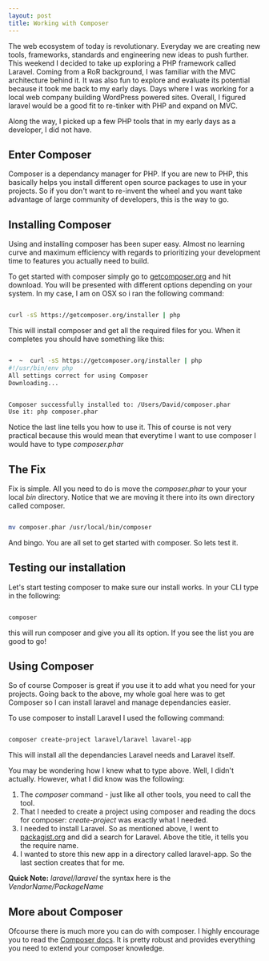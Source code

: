```yaml
---
layout: post
title: Working with Composer
---
```


The web ecosystem of today is revolutionary. Everyday we are creating new tools, frameworks, standards and engineering new ideas to push further. This weekend I decided to take up exploring a PHP framework called Laravel. Coming from a RoR background, I was familiar with the MVC architecture behind it. It was also fun to explore and evaluate its potential because it took me back to my early days. Days where I was working for a local web company building WordPress powered sites. Overall, I figured laravel would be a good fit to re-tinker with PHP and expand on MVC.

Along the way, I picked up a few PHP tools that in my early days as a developer, I did not have. 

## Enter Composer

Composer is a dependancy manager for PHP. If you are new to PHP, this basically helps you install different open source packages to use in your projects. So if you don't want to re-invent the wheel and you want take advantage of large community of developers, this is the way to go.

## Installing Composer

Using and installing composer has been super easy. Almost no learning curve and maximum efficiency with regards to prioritizing your development time to features you actually need to build.

To get started with composer simply go to [getcomposer.org](https://getcomposer.org/) and hit download. You will be presented with different options depending on your system. In my case, I am on OSX so i ran the following command:

``` bash

curl -sS https://getcomposer.org/installer | php

```

This will install composer and get all the required files for you. When it completes you should have something like this:

``` bash

➜  ~  curl -sS https://getcomposer.org/installer | php
#!/usr/bin/env php
All settings correct for using Composer
Downloading...


Composer successfully installed to: /Users/David/composer.phar
Use it: php composer.phar

```

Notice the last line tells you how to use it. This of course is not very practical because this would mean that everytime I want to use composer I would have to type *composer.phar*

## The Fix

Fix is simple. All you need to do is move the *composer.phar* to your your local *bin* directory. Notice that we are moving it there into its own directory called composer.

``` bash

mv composer.phar /usr/local/bin/composer

```

And bingo. You are all set to get started with composer. So lets test it.

## Testing our installation

Let's start testing composer to make sure our install works. In your CLI type in the following:

``` bash

composer

```

this will run composer and give you all its option. If you see the list you are good to go!

## Using Composer

So of course Composer is great if you use it to add what you need for your projects. Going back to the above, my whole goal here was to get Composer so I can install laravel and manage dependancies easier.

To use composer to install Laravel I used the following command:

``` bash

composer create-project laravel/laravel lavarel-app

```

This will install all the dependancies Laravel needs and Laravel itself.

You may be wondering how I knew what to type above. Well, I didn't actually. However, what I did know was the following:

1. The *composer* command - just like all other tools, you need to call the tool.
2. That I needed to create a project using composer and reading the docs for composer: *create-project* was exactly what I needed.
3. I needed to install Laravel. So as mentioned above, I went to [packagist.org](https://packagist.org/search/?q=laravel) and did a search for Laravel. Above the title, it tells you the require name.
4. I wanted to store this new app in a directory called laravel-app. So the last section creates that for me.

<strong>Quick Note:</strong> *laravel/laravel* the syntax here is the *VendorName/PackageName*


## More about Composer

Ofcourse there is much more you can do with composer. I highly encourage you to read the [Composer docs](https://getcomposer.org/). It is pretty robust and provides everything you need to extend your composer knowledge.



 